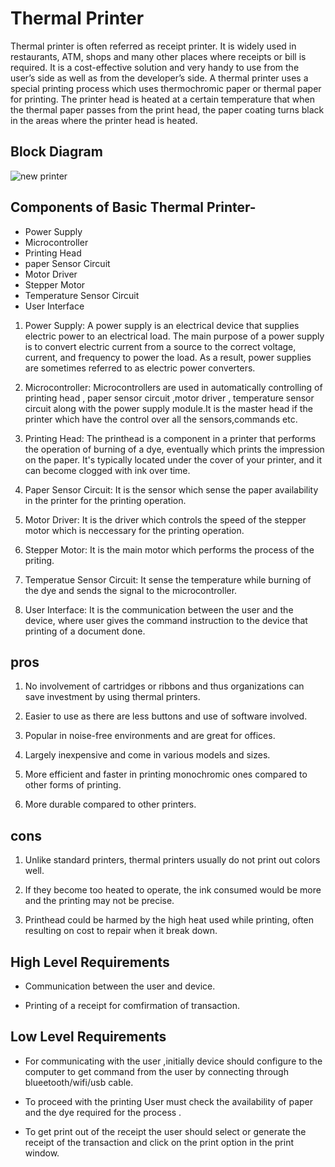 #   Thermal Printer

Thermal printer is often referred as receipt printer. It is widely used in restaurants, ATM, shops and many other places where receipts or bill is required. It is a cost-effective solution and very handy to use from the user’s side as well as from the developer’s side. A thermal printer uses a special printing process which uses thermochromic paper or thermal paper for printing. The printer head is heated at a certain temperature that when the thermal paper passes from the print head, the paper coating turns black in the areas where the printer head is heated.


## Block Diagram




![new printer](https://user-images.githubusercontent.com/98834933/154832796-e8d2e5e5-ede7-4c0b-85c0-b964343c799d.png)





##  Components of Basic Thermal Printer-

-  Power Supply
-  Microcontroller
-  Printing Head
-  paper Sensor Circuit
-  Motor Driver
-  Stepper Motor
-  Temperature Sensor Circuit
-  User Interface



1) Power Supply: A power supply is an electrical device that supplies electric power to an electrical load. The main purpose of a power supply is to convert electric current from a source to the correct voltage, current, and frequency to power the load. As a result, power supplies are sometimes referred to as electric power converters.

2) Microcontroller: Microcontrollers are used in automatically controlling of printing head , paper sensor circuit ,motor driver , temperature sensor circuit along with the power supply module.It is the master head if the printer which have the control over all the sensors,commands etc.

3) Printing Head: The printhead is a component in a printer that performs the operation of burning of a dye, eventually which prints the impression on the paper. It's typically located under the cover of your printer, and it can become clogged with ink over time. 

4) Paper Sensor Circuit: It is the sensor which sense the paper availability in the printer for the printing operation.

5) Motor Driver: It is the driver which controls the speed of the stepper motor which is neccessary for the printing operation.

6) Stepper Motor: It is the main motor which performs  the process of the priting.

7) Temperatue Sensor Circuit: It sense the temperature while burning of the dye and sends the signal to the microcontroller.

8) User Interface: It is the communication between the user and the device, where user gives the command instruction  to the device that printing of a document done.


## pros


1. No involvement of cartridges or ribbons and thus organizations can save investment by using thermal printers.

2. Easier to use as there are less buttons and use of software involved.

3. Popular in noise-free environments and are great for offices.

4. Largely inexpensive and come in various models and sizes.

5. More efficient and faster in printing monochromic ones compared to other forms of printing.

6. More durable compared to other printers.


## cons

1. Unlike standard printers, thermal printers usually do not print out colors well.

2. If they become too heated to operate, the ink consumed would be more and the printing may not be precise.

3. Printhead could be harmed by the high heat used while printing, often resulting on cost to repair when it break down.



## High Level Requirements


*  Communication between the user and device.

*  Printing of a receipt for comfirmation of transaction.


## Low Level Requirements


* For communicating with the user ,initially device should configure to the computer to get command from the user by connecting through blueetooth/wifi/usb cable.

* To proceed with the printing User must check the availability of paper and the dye required for the process .

* To get print out of the receipt the user should select or generate the receipt of the transaction and click on the print option in the print window.


